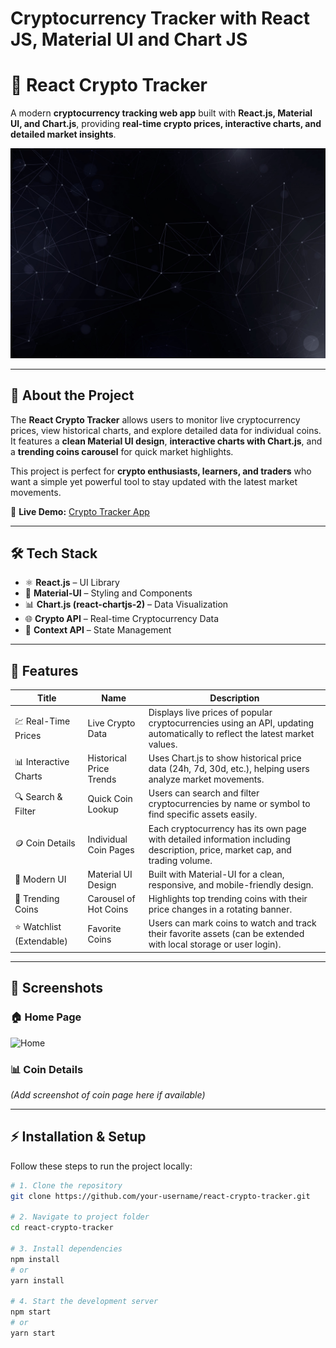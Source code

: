 # Cryptocurrency Tracker with React JS, Material UI and Chart JS

 # 🚀 React Crypto Tracker

A modern **cryptocurrency tracking web app** built with **React.js, Material UI, and Chart.js**, providing **real-time crypto prices, interactive charts, and detailed market insights**.

![Crypto Tracker Banner](public/banner2.jpg)

---

## 📌 About the Project

The **React Crypto Tracker** allows users to monitor live cryptocurrency prices, view historical charts, and explore detailed data for individual coins.  
It features a **clean Material UI design**, **interactive charts with Chart.js**, and a **trending coins carousel** for quick market highlights.  

This project is perfect for **crypto enthusiasts, learners, and traders** who want a simple yet powerful tool to stay updated with the latest market movements.  

🔗 **Live Demo:** [Crypto Tracker App](https://crypto-hunter.netlify.app/)  

---

## 🛠️ Tech Stack

- ⚛️ **React.js** – UI Library  
- 🎨 **Material-UI** – Styling and Components  
- 📊 **Chart.js (react-chartjs-2)** – Data Visualization  
- 🌐 **Crypto API** – Real-time Cryptocurrency Data  
- 🔄 **Context API** – State Management  

---

## 🚀 Features

| **Title** | **Name** | **Description** |
|-----------|----------|-----------------|
| 💹 Real-Time Prices | Live Crypto Data | Displays live prices of popular cryptocurrencies using an API, updating automatically to reflect the latest market values. |
| 📊 Interactive Charts | Historical Price Trends | Uses Chart.js to show historical price data (24h, 7d, 30d, etc.), helping users analyze market movements. |
| 🔍 Search & Filter | Quick Coin Lookup | Users can search and filter cryptocurrencies by name or symbol to find specific assets easily. |
| 🪙 Coin Details | Individual Coin Pages | Each cryptocurrency has its own page with detailed information including description, price, market cap, and trading volume. |
| 🎨 Modern UI | Material UI Design | Built with Material-UI for a clean, responsive, and mobile-friendly design. |
| 🚀 Trending Coins | Carousel of Hot Coins | Highlights top trending coins with their price changes in a rotating banner. |
| ⭐ Watchlist (Extendable) | Favorite Coins | Users can mark coins to watch and track their favorite assets (can be extended with local storage or user login). |

---

## 📸 Screenshots

### 🏠 Home Page  
![Home](https://user-images.githubusercontent.com/51760520/136682357-5d269bb9-0e36-4f26-a468-fb2963dd9468.png)  

### 📊 Coin Details  
*(Add screenshot of coin page here if available)*  

---

## ⚡ Installation & Setup

Follow these steps to run the project locally:

```bash
# 1. Clone the repository
git clone https://github.com/your-username/react-crypto-tracker.git

# 2. Navigate to project folder
cd react-crypto-tracker

# 3. Install dependencies
npm install
# or
yarn install

# 4. Start the development server
npm start
# or
yarn start

